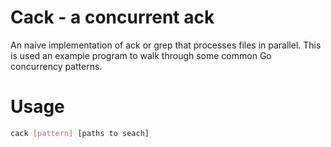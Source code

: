 # Cack - a concurrent ack

An naive implementation of ack or grep that processes files in parallel. This is used an example program to walk through some common Go concurrency patterns.

# Usage

```bash
cack [pattern] [paths to seach]
```
